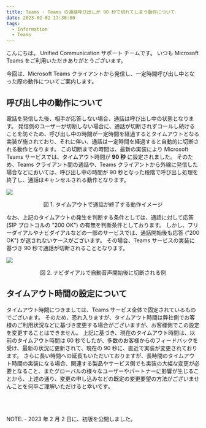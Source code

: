 ```yaml
---
title: Teams - Teams の通話呼び出しが 90 秒で切れてしまう動作について
date: 2023-02-02 17:30:00
tags:
  - Information
  - Teams
---
```


こんにちは。 Unified Communication サポート チームです。
いつも Microsoft Teams をご利用いただきありがとうございます。

今回は、Microsoft Teams クライアントから発信し、一定時間呼び出し中となった際の動作についてご案内します。

## 呼び出し中の動作について
電話を発信した後、相手が応答しない場合、通話は呼び出し中の状態となります。
発信側のユーザーが切断しない場合に、通話が切断されずコールし続けることを防ぐため、呼び出し中の時間が一定時間を経過するとタイムアウトとなる実装が施されており、それに伴い、通話は一定時間を経過すると自動的に切断される動作となります。
この切断までの時間は、最新の実装により Microsoft Teams サービスでは、タイムアウト時間が **90 秒** に設定されました。
そのため、Teams クライアント間の通話や、Teams クライアントから外線に発信した場合などにおいては、呼び出し中の時間が 90 秒となった段階で呼び出し処理を終了し、通話はキャンセルされる動作となります。

![](./timeout.png)

<div style="text-align: center">
    図 1. タイムアウトで通話が終了する動作イメージ
</div>

なお、上記のタイムアウトの発生を判断する条件としては、通話に対して応答 (SIP プロトコルの "200 OK") の有無を判断条件としております。
しかし、フリーダイアルやナビダイアルなどの一部のサービスでは、通話開始後も応答 ("200 OK") が返されないケースがございます。
その場合、Teams サービスの実装に基づき 90 秒で通話が切断されることとなります。

![](./navdial.png)

<div style="text-align: center">
図 2. ナビダイアルで自動音声開始後に切断される例
</div>

## タイムアウト時間の設定について
タイムアウト時間につきましては、Teams サービス全体で固定されているものでございます。
そのため、恐れ入りますが、タイムアウト時間は弊社側でお客様のご利用状況などに基づき変更する場合がございますが、お客様側でこの設定を変更することはできません。
上記に基づき、現在のタイムアウト時間は、以前のタイムアウト時間は 60 秒でしたが、多数のお客様からのフィードバックを受け、最新の状況に更新されて、現在の 90 秒に、直近で実装が変更されております。
さらに長い時間への延長もいただいておりますが、長時間のタイムアウト時間の実装になる場合、関連する製品やサービス側でも実装の大幅な変更が必要となること、またグローバルの様々なユーザーやパートナーに影響が生じることから、上述の通り、変更の申し込みなどの既定の変更要望の方法がございませんことを何卒ご理解いただけると幸いです。

<br />
<br />
<br />
NOTE:
- 2023 年 2 月 2 日に、初版を公開しました。
